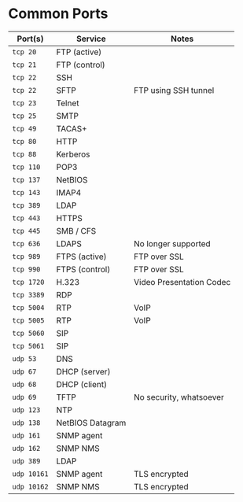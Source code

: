 # Common Ports

| Port(s)     | Service            | Notes
|-------------|--------------------|----------------------------------
| `tcp 20`    | FTP (active)       |
| `tcp 21`    | FTP (control)      |
| `tcp 22`    | SSH                |
| `tcp 22`    | SFTP               | FTP using SSH tunnel
| `tcp 23`    | Telnet             |
| `tcp 25`    | SMTP               |
| `tcp 49`    | TACAS+             |
| `tcp 80`    | HTTP               |
| `tcp 88`    | Kerberos           |
| `tcp 110`   | POP3               |
| `tcp 137`   | NetBIOS            |
| `tcp 143`   | IMAP4              |
| `tcp 389`   | LDAP               |
| `tcp 443`   | HTTPS              |
| `tcp 445`   | SMB / CFS          |
| `tcp 636`   | LDAPS              | No longer supported
| `tcp 989`   | FTPS (active)      | FTP over SSL
| `tcp 990`   | FTPS (control)     | FTP over SSL
| `tcp 1720`  | H.323              | Video Presentation Codec
| `tcp 3389`  | RDP                |
| `tcp 5004`  | RTP                | VoIP
| `tcp 5005`  | RTP                | VoIP
| `tcp 5060`  | SIP                |
| `tcp 5061`  | SIP                |
| `udp 53`    | DNS                |
| `udp 67`    | DHCP (server)      |
| `udp 68`    | DHCP (client)      |
| `udp 69`    | TFTP               | No security, whatsoever
| `udp 123`   | NTP                |
| `udp 138`   | NetBIOS Datagram   |
| `udp 161`   | SNMP agent         |
| `udp 162`   | SNMP NMS           |
| `udp 389`   | LDAP               |
| `udp 10161` | SNMP agent         | TLS encrypted
| `udp 10162` | SNMP NMS           | TLS encrypted
